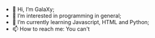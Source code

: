 - 👋 Hi, I’m GalaXy;
- 👀 I’m interested in programming in general;
- 🌱 I’m currently learning Javascript, HTML and Python;
- 📫 How to reach me: You can't
